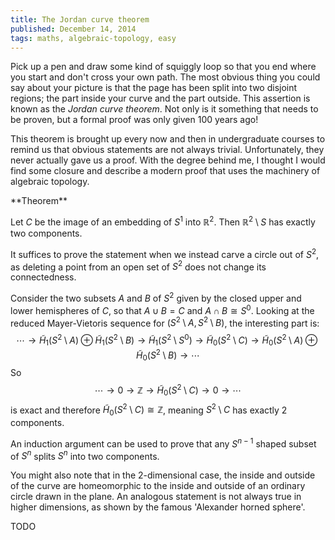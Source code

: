 ```yaml
---
title: The Jordan curve theorem
published: December 14, 2014
tags: maths, algebraic-topology, easy
---
```


Pick up a pen and draw some kind of squiggly loop so that you end where you start and don't cross your own path. The most obvious thing you could say about your picture is that the page has been split into two disjoint regions; the part inside your curve and the part outside. This assertion is known as the _Jordan curve theorem_. Not only is it something that needs to be proven, but a formal proof was only given 100 years ago!

This theorem is brought up every now and then in undergraduate courses to remind us that obvious statements are not always trivial. Unfortunately, they never actually gave us a proof. With the degree behind me, I thought I would find some closure and describe a modern proof that uses the machinery of algebraic topology.

<div class="theorem"> **Theorem**

Let $C$ be the image of an embedding of $S^1$ into $\mathbb{R}^2$. Then $\mathbb{R}^2 \setminus S$ has exactly two components.

</div>
<div class="proof">

It suffices to prove the statement when we instead carve a circle out of $S^2$, as deleting a point from an open set of $S^2$ does not change its connectedness.

Consider the two subsets $A$ and $B$ of $S^2$ given by the closed upper and lower hemispheres of $C$, so that $A \cup B = C$ and $A \cap B \cong S^0$. Looking at the reduced Mayer-Vietoris sequence for $(S^2 \setminus A, S^2 \setminus B)$, the interesting part is:
$$
\cdots \to \tilde{H}_1(S^2 \setminus A) \oplus \tilde{H}_1(S^2 \setminus B) \to \tilde{H}_1(S^2 \setminus S^0) \to \tilde{H}_0(S^2 \setminus C)
\to \tilde{H}_0(S^2 \setminus A) \oplus \tilde{H}_0(S^2 \setminus B) \to \cdots
$$
So
$$
\cdots \to 0 \to \mathbb{Z} \to \tilde{H}_0(S^2 \setminus C) \to 0 \to \cdots
$$
is exact and therefore $\tilde{H}_0(S^2 \setminus C) \cong \mathbb{Z}$, meaning $S^2 \setminus C$ has exactly 2 components.
</div>

An induction argument can be used to prove that any $S^{n-1}$ shaped subset of $S^n$ splits $S^n$ into two components.

You might also note that in the 2-dimensional case, the inside and outside of the curve are homeomorphic to the inside and outside of an ordinary circle drawn in the plane. An analogous statement is not always true in higher dimensions, as shown by the famous 'Alexander horned sphere'.

TODO
